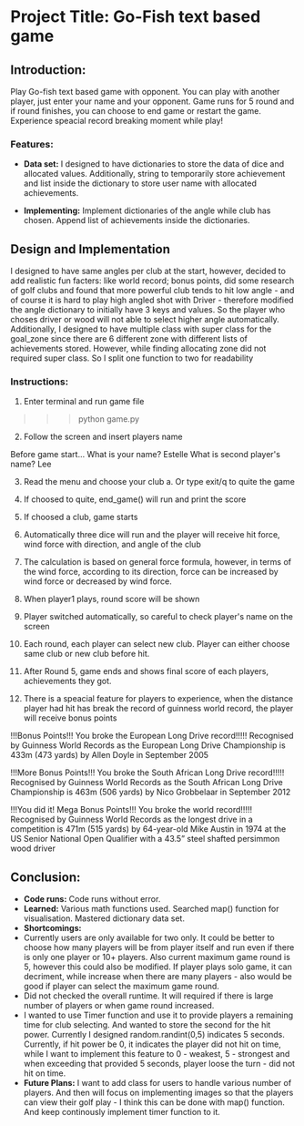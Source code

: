 # Project Title: Go-Fish text based game

## Introduction:

Play Go-fish text based game with opponent. You can play with another player, just enter your name and your opponent. 
Game runs for 5 round and if round finishes, you can choose to end game or restart the game. Experience speacial record breaking moment while play!

### Features:

- **Data set:**
I designed to have dictionaries to store the data of dice and allocated values. Additionally, string to temporarily store achievement and list inside the dictionary to store user name with allocated achievements. 

- **Implementing:**
Implement dictionaries of the angle while club has chosen. 
Append list of achievements inside the dictionaries.

## Design and Implementation

I designed to have same angles per club at the start, however, decided to add realistic fun facters: like world record; bonus points, did some research of golf clubs and found that more powerful club tends to hit low angle - and of course it is hard to play high angled shot with Driver - therefore modified the angle dictionary to initially have 3 keys and values. So the player who choses driver or wood will not able to select higher angle automatically. 
Additionally, I designed to have multiple class with super class for the goal_zone since there are 6 different zone with different lists of achievements stored. However, while finding allocating zone did not required super class. So I split one function to two for readability

### Instructions:
1. Enter terminal and run game file
>>> python game.py

2. Follow the screen and insert players name
>>> 
Before game start...
What is your name? Estelle
What is second player's name? Lee

3. Read the menu and choose your club
    a. Or type exit/q to quite the game

4. If choosed to quite, end_game() will run and print the score

5. If choosed a club, game starts

6. Automatically three dice will run and the player will receive hit force, wind force with direction, and angle of the club

7. The calculation is based on general force formula, however, in terms of the wind force, according to its direction, force can be increased by wind force or decreased by wind force.

8. When player1 plays, round score will be shown

9. Player switched automatically, so careful to check player's name on the screen

10. Each round, each player can select new club. Player can either choose same club or new club before hit.

11. After Round 5, game ends and shows final score of each players, achievements they got.

12. There is a speacial feature for players to experience, when the distance player had hit has break the record of guinness world record, the player will receive bonus points
>>>
!!!Bonus Points!!!
You broke the European Long Drive record!!!!!
Recognised by Guinness World Records as the European Long Drive Championship is 433m (473 yards) by Allen Doyle in September 2005

!!!More Bonus Points!!!
You broke the South African Long Drive record!!!!!
Recognised by Guinness World Records as the South African Long Drive Championship is 463m (506 yards) by Nico Grobbelaar in September 2012

!!!You did it! Mega Bonus Points!!!
You broke the world record!!!!!
Recognised by Guinness World Records as the longest drive in a competition is 471m (515 yards) by 64-year-old Mike Austin in 1974 at the US Senior National Open Qualifier with a 43.5” steel shafted persimmon wood driver

## Conclusion:

- **Code runs:** Code runs without error. 
- **Learned:** Various math functions used. Searched map() function for visualisation. Mastered dictionary data set.
- **Shortcomings:** 
- Currently users are only available for two only. It could be better to choose how many players will be from player itself and run even if there is only one player or 10+ players. Also current maximum game round is 5, however this could also be modified. If player plays solo game, it can decriment, while increase when there are many players - also would be good if player can select the maximum game round.
- Did not checked the overall runtime. It will required if there is large number of players or when game round increased. 
- I wanted to use Timer function and use it to provide players a remaining time for club selecting. And wanted to store the second for the hit power. Currently I designed random.randint(0,5) indicates 5 seconds. Currently, if hit power be 0, it indicates the player did not hit on time, while I want to implement this feature to 0 - weakest, 5 - strongest and when exceeding that provided 5 seconds, player loose the turn - did not hit on time. 
- **Future Plans:**
I want to add class for users to handle various number of players. And then will focus on implementing images so that the players can view their golf play - I think this can be done with map() function. And keep continously implement timer function to it.